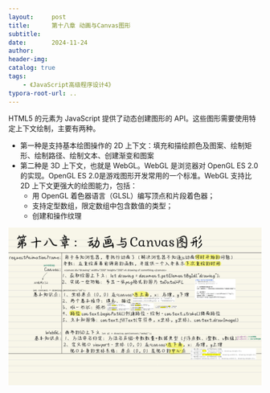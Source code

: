 ```yaml
---
layout:     post
title:      第十八章 动画与Canvas图形
subtitle:  
date:       2024-11-24
author:     
header-img: 
catalog: true
tags:
    - 《JavaScript高级程序设计4》
typora-root-url: ..
---
```




HTML5 的<canvas>元素为 JavaScript 提供了动态创建图形的 API。这些图形需要使用特定上下文绘制，主要有两种。

- 第一种是支持基本绘图操作的 2D 上下文：填充和描绘颜色及图案、绘制矩形、绘制路径、绘制文本、创建渐变和图案
- 第二种是 3D 上下文，也就是 WebGL。WebGL 是浏览器对 OpenGL ES 2.0 的实现。OpenGL ES 2.0是游戏图形开发常用的一个标准。WebGL 支持比 2D 上下文更强大的绘图能力，包括：
    - 用 OpenGL 着色器语言（GLSL）编写顶点和片段着色器；
    - 支持定型数组，限定数组中包含数值的类型；
    - 创建和操作纹理

![《红宝书》-33](/../img/assets_2023/《红宝书》-33.jpg)
